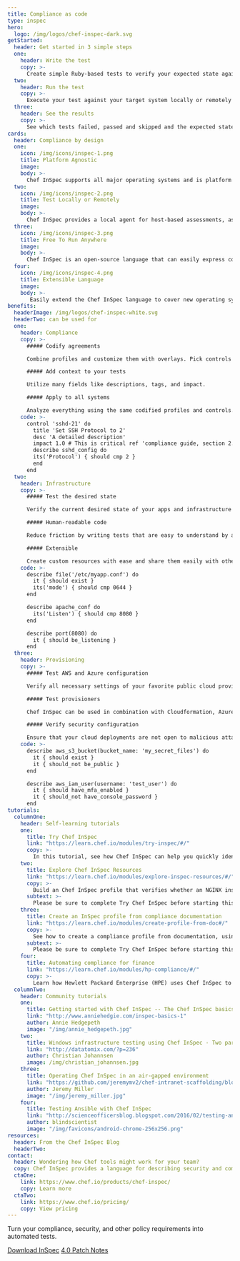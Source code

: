 ```yaml
---
title: Compliance as code
type: inspec
hero: 
  logo: /img/logos/chef-inspec-dark.svg
getStarted: 
  header: Get started in 3 simple steps
  one: 
    header: Write the test
    copy: >-
      Create simple Ruby-based tests to verify your expected state against the current state of your systems.
  two:
    header: Run the test
    copy: >-
      Execute your test against your target system locally or remotely with one simple command.
  three:
    header: See the results
    copy: >-
      See which tests failed, passed and skipped and the expected state against the current state of your target system, in one simple output.
cards:
  header: Compliance by design
  one:
    icon: /img/icons/inspec-1.png
    title: Platform Agnostic
    image: 
    body: >-
      Chef InSpec supports all major operating systems and is platform agnostic, allowing you the freedom to run compliance and security tests anywhere. 
  two:
    icon: /img/icons/inspec-2.png
    title: Test Locally or Remotely
    image: 
    body: >-
      Chef InSpec provides a local agent for host-based assessments, as well as full remote testing support via SSH and WinRM. 
  three:
    icon: /img/icons/inspec-3.png
    title: Free To Run Anywhere
    image: 
    body: >-
      Chef InSpec is an open-source language that can easily express compliance as code, with the freedom to run anywhere.
  four:
    icon: /img/icons/inspec-4.png
    title: Extensible Language
    image: 
    body: >-
       Easily extend the Chef InSpec language to cover new operating systems, devices, or applications.
benefits:
  headerImage: /img/logos/chef-inspec-white.svg
  headerTwo: can be used for
  one: 
    header: Compliance
    copy: >-
      ##### Codify agreements  

      Combine profiles and customize them with overlays. Pick controls and define exceptions as code.  

      ##### Add context to your tests  

      Utilize many fields like descriptions, tags, and impact.   

      ##### Apply to all systems  

      Analyze everything using the same codified profiles and controls.
    code: >-
      control 'sshd-21' do
        title 'Set SSH Protocol to 2'
        desc 'A detailed description'
        impact 1.0 # This is critical ref 'compliance guide, section 2.1'
        describe sshd_config do
        its('Protocol') { should cmp 2 }
        end
      end
  two:
    header: Infrastructure
    copy: >-
      ##### Test the desired state  

      Verify the current desired state of your apps and infrastructure according to the code you write.  

      ##### Human-readable code  

      Reduce friction by writing tests that are easy to understand by anyone.  

      ##### Extensible  

      Create custom resources with ease and share them easily with others.
    code: >-
      describe file('/etc/myapp.conf') do
        it { should exist }
        its('mode') { should cmp 0644 }
      end

      describe apache_conf do
        its('Listen') { should cmp 8080 }
      end

      describe port(8080) do
        it { should be_listening }
      end
  three:
    header: Provisioning
    copy: >-
      ##### Test AWS and Azure configuration  

      Verify all necessary settings of your favorite public cloud providers.  

      ##### Test provisioners  

      Chef InSpec can be used in combination with Cloudformation, Azure resource manager templates and Terraform.  

      ##### Verify security configuration  

      Ensure that your cloud deployments are not open to malicious attacks due to misconfiguration.
    code: >-
      describe aws_s3_bucket(bucket_name: 'my_secret_files') do
        it { should exist }
        it { should_not be_public }
      end

      describe aws_iam_user(username: 'test_user') do
        it { should have_mfa_enabled }
        it { should_not have_console_password }
      end
tutorials:
  columnOne: 
    header: Self-learning tutorials
    one: 
      title: Try Chef InSpec
      link: "https://learn.chef.io/modules/try-inspec/#/"
      copy: >-
        In this tutorial, see how Chef InSpec can help you quickly identify potential compliance and security issues on your infrastructure.
    two: 
      title: Explore Chef InSpec Resources
      link: "https://learn.chef.io/modules/explore-inspec-resources/#/"
      copy: >-
        Build an Chef InSpec profile that verifies whether an NGINX installation meets your requirements.
      subtext: >-
        Please be sure to complete Try Chef InSpec before starting this module. 
    three: 
      title: Create an InSpec profile from compliance documentation 
      link: "https://learn.chef.io/modules/create-profile-from-doc#/"
      copy: >-
        See how to create a compliance profile from documentation, using the Center for Internet Security (CIS) benchmarks as an example.
      subtext: >-
        Please be sure to complete Try Chef InSpec before starting this module. 
    four:
      title: Automating compliance for finance 
      link: "https://learn.chef.io/modules/hp-compliance/#/" 
      copy: >-
        Learn how Hewlett Packard Enterprise (HPE) uses Chef InSpec to ensure compliance and security.
  columnTwo:
    header: Community tutorials
    one: 
      title: Getting started with Chef InSpec -- The Chef InSpec basics series
      link: "http://www.anniehedgie.com/inspec-basics-1"
      author: Annie Hedgepeth
      image: "/img/annie_hedgepeth.jpg"
    two: 
      title: Windows infrastructure testing using Chef InSpec - Two part series
      link: "http://datatomix.com/?p=236"
      author: Christian Johannsen
      image: /img/christian_johannsen.jpg
    three:
      title: Operating Chef InSpec in an air-gapped environment
      link: "https://github.com/jeremymv2/chef-intranet-scaffolding/blob/master/README.md"
      author: Jeremy Miller
      image: "/img/jeremy_miller.jpg"
    four: 
      title: Testing Ansible with Chef InSpec
      link: "http://scienceofficersblog.blogspot.com/2016/02/testing-ansible-with-inspec.html"
      author: blindscientist
      image: "/img/favicons/android-chrome-256x256.png"
resources:
  header: From the Chef InSpec Blog
  headerTwo: 
contact:
  header: Wondering how Chef tools might work for your team?
  copy: Chef InSpec provides a language for describing security and compliance rules that can be shared between software engineers, operations, and security engineers.
  ctaOne: 
    link: https://www.chef.io/products/chef-inspec/
    copy: Learn more
  ctaTwo:
    link: https://www.chef.io/pricing/
    copy: View pricing
---
```

<p class="lead">Turn your compliance, security, and other policy requirements into automated tests.</p>

<a class="btn btn-primary" href="{{ .Params.hero.primaryURL }}">Download InSpec</a>
<a class="btn btn-secondary" href="{{ .Params.hero.secondaryURL }}">4.0 Patch Notes</a>
